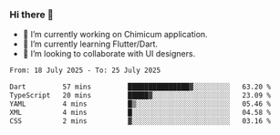 ### Hi there 👋

<!--
**devcat37/devcat37** is a ✨ _special_ ✨ repository because its `README.md` (this file) appears on your GitHub profile.-->


- 🔭 I’m currently working on Chimicum application.
- 🌱 I’m currently learning Flutter/Dart.
- 👯 I’m looking to collaborate with UI designers.
<!-- - 🤔 I’m looking for help with ... -->

<!--START_SECTION:waka-->

```txt
From: 18 July 2025 - To: 25 July 2025

Dart         57 mins         ███████████████▓░░░░░░░░░   63.20 %
TypeScript   20 mins         █████▓░░░░░░░░░░░░░░░░░░░   23.09 %
YAML         4 mins          █▒░░░░░░░░░░░░░░░░░░░░░░░   05.46 %
XML          4 mins          █░░░░░░░░░░░░░░░░░░░░░░░░   04.58 %
CSS          2 mins          ▓░░░░░░░░░░░░░░░░░░░░░░░░   03.16 %
```

<!--END_SECTION:waka-->
